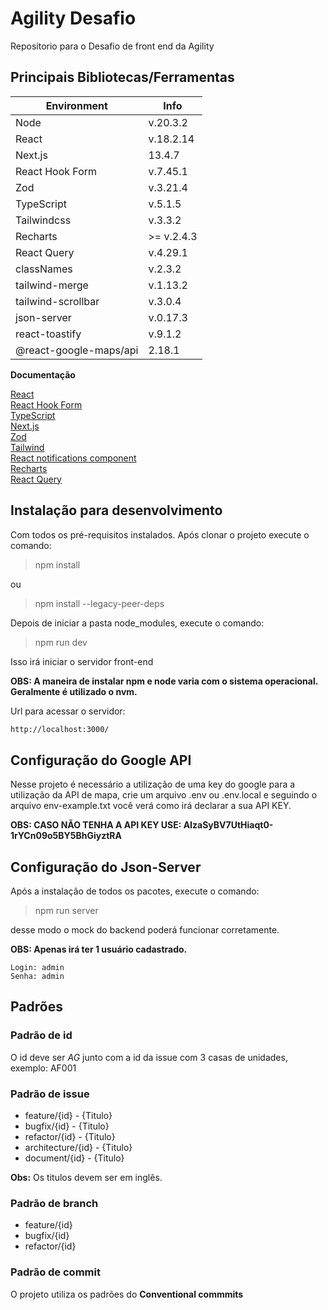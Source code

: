 # Agility Desafio
Repositorio para o Desafio de front end da Agility

## Principais Bibliotecas/Ferramentas
| Environment | Info |
|---|---|
| Node | v.20.3.2 |
| React | v.18.2.14 |
| Next.js | 13.4.7 |
| React Hook Form | v.7.45.1 |
| Zod | v.3.21.4 |
| TypeScript | v.5.1.5 |
| Tailwindcss | v.3.3.2 |
| Recharts | >= v.2.4.3 |
| React Query | v.4.29.1 |
| classNames | v.2.3.2 |
| tailwind-merge | v.1.13.2 |
| tailwind-scrollbar | v.3.0.4 |
| json-server | v.0.17.3 |
| react-toastify | v.9.1.2 |
| @react-google-maps/api | 2.18.1 |

**Documentação**

[React](https://beta.reactjs.org/learn/installation)  
[React Hook Form](https://react-hook-form.com/)  
[TypeScript](https://www.typescriptlang.org/)  
[Next.js](https://nextjs.org)  
[Zod](https://zod.dev/)    
[Tailwind](https://tailwindcss.com/)  
[React notifications component](https://github.com/teodosii/react-notifications-component/)  
[Recharts](https://recharts.org/en-US/)  
[React Query](https://tanstack.com/query/latest/)  

## Instalação para desenvolvimento

Com todos os pré-requisitos instalados. Após clonar o projeto execute o comando:

> npm install

ou

> npm install --legacy-peer-deps

Depois de iniciar a pasta node_modules, execute o comando:

> npm run dev

Isso irá iniciar o servidor front-end

**OBS: A maneira de instalar npm e node varia com o sistema operacional. Geralmente é utilizado o nvm.**

Url para acessar o servidor:

```md
http://localhost:3000/
```

## Configuração do Google API
Nesse projeto é necessário a utilização de uma key do google para a utilização da API de mapa,
crie um arquivo .env ou .env.local e seguindo o arquivo env-example.txt você verá como irá declarar a sua
API KEY.

**OBS: CASO NÃO TENHA A API KEY USE: AIzaSyBV7UtHiaqt0-1rYCn09o5BY5BhGiyztRA**

## Configuração do Json-Server

Após a instalação de todos os pacotes, execute o comando:

> npm run server

desse modo o mock do backend poderá funcionar corretamente.

**OBS: Apenas irá ter 1 usuário cadastrado.**
```
Login: admin
Senha: admin
```

## Padrões 

### Padrão de id

O id deve ser _AG_ junto com a id da issue com 3 casas de unidades, exemplo: AF001

### Padrão de issue
* feature/{id} - {Titulo}
* bugfix/{id} - {Titulo}
* refactor/{id} - {Titulo}
* architecture/{id} - {Titulo}
* document/{id} - {Titulo}

**Obs:** Os titulos devem ser em inglẽs.

### Padrão de branch
* feature/{id}
* bugfix/{id}
* refactor/{id}

### Padrão de commit
O projeto utiliza os padrões do __Conventional commmits__ 
